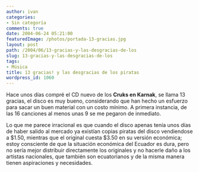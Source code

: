 ```yaml
---
author: ivan
categories:
- Sin categoría
comments: true
date: 2004-06-24 05:21:00
featuredImage: /photos/portada-13-gracias.jpg
layout: post
path: /2004/06/13-gracias-y-las-desgracias-de-los
slug: 13-gracias-y-las-desgracias-de-los
tags:
- Música
title: 13 gracias! y las desgracias de los piratas
wordpress_id: 1060
---
```


Hace unos dí­as compré el CD nuevo de los **Cruks en Karnak**, se llama 13 gracias, el disco es muy bueno, considerando que han hecho un esfuerzo para sacar un buen material con un costo mí­nimo. A primera instancia, de las 16 canciones al menos unas 9 se me pegaron de inmediato.

Lo que me parece irracional es que cuando el disco apenas tení­a unos dí­as de haber salido al mercado ya existían copias piratas del disco vendiendose a $1.50, mientras que el original cuesta $3.50 en su versión económica; estoy consciente de que la situación económica del Ecuador es dura, pero no serí­a mejor distribuir directamente los originales y no hacerle daño a los artistas nacionales, que también son ecuatorianos y de la misma manera tienen aspiraciones y necesidades.